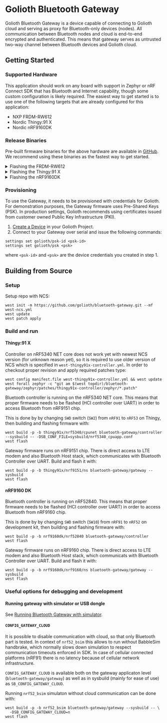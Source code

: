 # Golioth Bluetooth Gateway

Golioth Bluetooth Gateway is a device capable of connecting to Golioth
cloud and serving as proxy for Bluetooth-only devices (nodes). All
communication between Bluetooth nodes and cloud is end-to-end encrypted
and authenticated. This means that gateway serves as untrusted two-way
channel between Bluetooth devices and Golioth cloud.

## Getting Started

### Supported Hardware

This application should work on any board with support in Zephyr or nRF Connect
SDK that has Bluetooth and Internet capability, though some custom
configuration is likely required. The easiest way to get started is to use one
of the following targets that are already configured for this application:

- NXP FRDM-RW612
- Nordic Thingy:91 X
- Nordic nRF9160DK

### Release Binaries

Pre-built firmware binaries for the above hardware are available in
[GitHub](https://github.com/golioth/bluetooth-gateway/releases/latest). We
recommend using these binaries as the fastest way to get started.

<details>

<summary>Flashing the FRDM-RW612</summary>

1. Install
[JLink Commander](https://www.segger.com/products/debug-probes/j-link/tools/j-link-commander/).
2. Program the FRDM-RW612 Gateway Firmware.

    a. Connect to the device with JLink Commander
    ```
    <JLink Commander Executable> -device rw612 -if swd -speed 4000 -autoconnect 1
    ```
    where `<JLink Commander Executable>` is `JLink.exe` on Windows and `JLinkExe`
    on Linux and MacOS.

    b. Issue the following commands in JLink Commander
    ```
    loadfile frdm_rw612.hex
    reset
    exit
    ```

</details>

<details>

<summary>Flashing the Thingy:91 X</summary>

1. Install the
[`nrfutil`](https://www.nordicsemi.com/Products/Development-tools/nRF-Util)
CLI tool.
2. Program the nRF5340 Bluetooth Controller Firmware

    a. Position the SWD selection switch (`SW2`) to `nRF53`

    b. Issue the following command to program the `app` core:
    ```
    nrfutil device program --firmware thingy91x_nrf5340_cpuapp.hex --x-family nrf53 --core application
    ```
    c. Issue the following command to program the `net` core:
    ```
    nrfutil device program --firmware thingy91x_nrf5340_cpunet.hex --x-family nrf53 --core network
3. Program the nRF9151 Gateway Firmware

    a. Power cycle the device and position the SWD selection switch (`SW2`) to
    `nRF91`

    b. Issue the following command:
    ```
    nrfutil device program --firmware thingy91x_nrf9151.hex --x-family nrf91
    ```

</details>

<details>

<summary>Flashing the nRF9160DK</summary>

1. Install the
[`nrfutil`](https://www.nordicsemi.com/Products/Development-tools/nRF-Util)
CLI tool.
2. Program the nRF52840 Bluetooth Controller Firmware

    a. Position the SWD selection switch (`SW10`) to `nRF52`

    b. Issue the following command:
    ```
    nrfutil device program --firmware nrf9160dk_nrf52840.hex --x-family nrf52
    ```
3. Program the nRF9160 Gateway Firmware

    a. Power cycle the device and position the SWD selection switch (`SW10`) to
    `nRF91`

    b. Issue the following command:
    ```
    nrfutil device program --firmware nrf9160dk_nrf9160.hex --x-family nrf91
    ```

</details>

### Provisioning

To use the Gateway, it needs to be provisioned with credentials for Golioth.
For demonstration purposes, the Gateway firmware uses Pre-Shared Keys (PSK). In
production settings, Golioth recommends using certificates issued from customer
owned Public Key Infrastructure (PKI).

1. [Create a Device](https://docs.golioth.io/getting-started/console/register#creating-a-new-device)
in your Golioth Project.
2. Connect to your Gateway over serial and issue the following commands:
```
settings set golioth/psk-id <psk-id>
settings set golioth/psk <psk>
```
where `<psk-id>` and `<psk>` are the device credentials you created in step 1.

## Building from Source

### Setup

Setup repo with NCS:

```
west init -m https://github.com/golioth/bluetooth-gateway.git --mf west-ncs.yml
west update
west patch apply
```

### Build and run

#### Thingy:91 X

Controller on nRF5340 NET core does not work yet with newest NCS
version (for unknown reason yet), so it is required to use older version
of NCS which is specified in `west-thingy91x-controller.yml`. In order
to checkout proper revision and apply required patches type:

```
west config manifest.file west-thingy91x-controller.yml && west update
west forall zephyr -c "git am $(west topdir)/bluetooth-gateway/zephyr/patches/thingy91x-controller/zephyr/*.patch"
```

Bluetooth controller is running on the nRF5340 NET core. This means that proper
firmware needs to be flashed (HCI controller over UART) in order to
access Bluetooth from nRF9151 chip.

This is done by by changing `SWD` switch (`SW2`) from `nRF91` to `nRF53`
on Thingy, then building and flashing firmware with:

```
west build -p -b thingy91x/nrf5340/cpunet bluetooth-gateway/controller --sysbuild -- -DSB_CONF_FILE=sysbuild/nrf5340_cpuapp.conf
west flash
```

Gateway firmware runs on nRF9151 chip. There is direct access to LTE
modem and also Bluetooth Host stack, which communicates with Bluetooth
Controller over UART. Build and flash it with:

```
west build -p -b thingy91x/nrf9151/ns bluetooth-gateway/gateway --sysbuild
west flash
```

#### nRF9160 DK

Bluetooth controller is running on nRF52840. This means that proper
firmware needs to be flashed (HCI controller over UART) in order to
access Bluetooth from nRF9160 chip.

This is done by by changing `SWD` switch (`SW10`) from `nRF91` to
`nRF52` on development kit, then building and flashing firmware with:

```
west build -p -b nrf9160dk/nrf52840 bluetooth-gateway/controller
west flash
```

Gateway firmware runs on nRF9160 chip. There is direct access to LTE
modem and also Bluetooth Host stack, which communicats with Bluetooth
Controller over UART. Build and flash it with:

```
west build -p -b nrf9160dk/nrf9160/ns bluetooth-gateway/gateway --sysbuild
west flash
```

### Useful options for debugging and development

#### Running gateway with simulator or USB dongle

See [Running Bluetooth Gateway with
simulator](doc/simulator_or_usb_dongle.md).

#### `CONFIG_GATEWAY_CLOUD`

It is possible to disable communication with cloud, so that only
Bluetooth part is tested. In context of `nrf52_bsim` this allows to run
without BabbleSim handbrake, which normally slows down simulation to
respect communication timeouts enforced in SDK. In case of cellular
connected platforms (nRF91) there is no latency because of cellular
network infrastructure.

`CONFIG_GATEWAY_CLOUD` is available both on the gateway applicaton level
(`bluetooth-gateway/gateway`) as well as in sysbuild (mainly for ease of
use) as `SB_CONFIG_GATEWAY_CLOUD`.

Running `nrf52_bsim` simulaton without cloud communication can be done
with:

```
west build -p -b nrf52_bsim bluetooth-gateway/gateway --sysbuild -- \
  -DSB_CONFIG_GATEWAY_CLOUD=n
west flash
```
